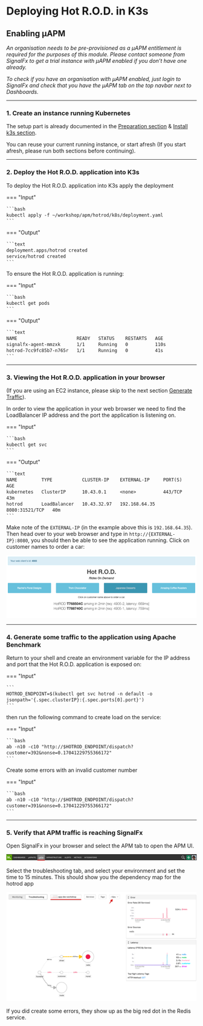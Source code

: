 # Deploying Hot R.O.D. in K3s

## Enabling µAPM

_An organisation needs to be pre-provisioned as a µAPM entitlement is required for the purposes of this module. Please contact someone from SignalFx to get a trial instance with µAPM enabled if you don’t have one already._

_To check if you have an organisation with µAPM enabled, just login to SignalFx and check that you have the µAPM tab on the top navbar next to Dashboards._

---

### 1. Create an instance running Kubernetes

The setup part is already documented in the [Preparation section](https://signalfx.github.io/app-dev-workshop/module3/prep/) & [Install k3s section](https://signalfx.github.io/app-dev-workshop/module3/k3s/).  

You can reuse your current running instance, or start afresh (If you start afresh, please run both sections before continuing).

---

### 2. Deploy the Hot R.O.D. application into K3s

To deploy the Hot R.O.D. application into K3s apply the deployment
  
=== "Input"

    ```bash
    kubectl apply -f ~/workshop/apm/hotrod/k8s/deployment.yaml 
    ```

=== "Output"

    ```text
    deployment.apps/hotrod created
    service/hotrod created
    ```

To ensure the Hot R.O.D. application is running:

=== "Input"

    ```bash
    kubectl get pods
    ```

=== "Output"

    ```text
    NAME                      READY   STATUS    RESTARTS   AGE
    signalfx-agent-mmzxk      1/1     Running   0          110s
    hotrod-7cc9fc85b7-n765r   1/1     Running   0          41s
    ```

---

### 3. Viewing the Hot R.O.D. application in your browser

(If you are using an EC2 instance, please skip to the next section [Generate Traffic](https://signalfx.github.io/app-dev-workshop/module6/hotrod/#4-generate-some-traffic-to-the-application-using-apache-benchmark)).

In order to view the application in your web browser we need to find the LoadBalancer IP address and the port the application is listening on.

=== "Input"

    ```bash
    kubectl get svc
    ```

=== "Output"

    ```text
    NAME         TYPE           CLUSTER-IP    EXTERNAL-IP     PORT(S)          AGE
    kubernetes   ClusterIP      10.43.0.1     <none>          443/TCP          43m
    hotrod       LoadBalancer   10.43.32.97   192.168.64.35   8080:31521/TCP   40m
    ```

Make note of the `EXTERNAL-IP` (in the example above this is `192.168.64.35`). Then head over to your web browser and type in `http://{EXTERNAL-IP}:8080`, you should then be able to see the application running. Click on customer names to order a car:

![Hot R.O.D. Application](../images/module6/hotrod-app.png#zoom)

---

### 4. Generate some traffic to the application using Apache Benchmark

Return to your shell and create an environment variable for the IP address and port that the Hot R.O.D. application is exposed on:

=== "Input"

    ```
    HOTROD_ENDPOINT=$(kubectl get svc hotrod -n default -o jsonpath='{.spec.clusterIP}:{.spec.ports[0].port}')
    ```
then run the following command to create load on the service:

=== "Input"

    ```bash
    ab -n10 -c10 "http://$HOTROD_ENDPOINT/dispatch?customer=392&nonse=0.17041229755366172"
    ```

Create some errors with an invalid customer number

=== "Input"

    ```bash
    ab -n10 -c10 "http://$HOTROD_ENDPOINT/dispatch?customer=391&nonse=0.17041229755366172"
    ```

---

### 5. Verify that APM traffic is reaching SignalFx

Open SignalFx in your browser and select the APM tab to open the APM UI.

![select APM](../images/module6/M6-l1-select-apm.png#zoom)

Select the troubleshooting tab, and select your environment and set the time to 15 minutes.
This  should show you the dependency map for the hotrod app

![Hot R.O.D. in APM](../images/module6/M6-l1-Hotrod-TS.png#)

If you did create some errors, they show up as the big red dot in the Redis service.
